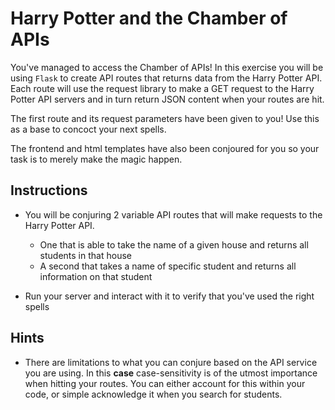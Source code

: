 # Harry Potter and the Chamber of APIs

You've managed to access the Chamber of APIs! In this exercise you will be using `Flask` to create API routes that returns data from the Harry Potter API. Each route will use the request library to make a GET request to the Harry Potter API servers and in turn return JSON content when your routes are hit.

The first route and its request parameters have been given to you! Use this as a base to concoct your next spells.

The frontend and html templates have also been conjoured for you so your task is to merely make the magic happen.

## Instructions

* You will be conjuring 2 variable API routes that will make requests to the Harry Potter API.
    * One that is able to take the name of a given house and returns all students in that house
    * A second that takes a name of specific student and returns all information on that student

* Run your server and interact with it to verify that you've used the right spells


## Hints

* There are limitations to what you can conjure based on the API service you are using. In this **case** case-sensitivity is of the utmost importance when hitting your routes. You can either account for this within your code, or simple acknowledge it when you search for students.